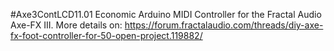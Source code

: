 #Axe3ContLCD11.01
Economic Arduino MIDI Controller for the Fractal Audio Axe-FX III.
More details on:
https://forum.fractalaudio.com/threads/diy-axe-fx-foot-controller-for-50-open-project.119882/
